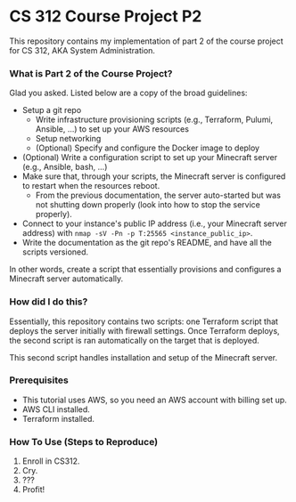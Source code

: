 # CS 312 Course Project P2
This repository contains my implementation of part 2 of the course project for CS 312, AKA System Administration.

### What is Part 2 of the Course Project?
Glad you asked. Listed below are a copy of the broad guidelines:
- Setup a git repo
    - Write infrastructure provisioning scripts (e.g., Terraform, Pulumi, Ansible, ...) to set up your AWS resources
    - Setup networking
    - (Optional) Specify and configure the Docker image to deploy
- (Optional) Write a configuration script to set up your Minecraft server (e.g., Ansible, bash, ...)
- Make sure that, through your scripts, the Minecraft server is configured to restart when the resources reboot.
    - From the previous documentation, the server auto-started but was not shutting down properly (look into how to stop the service properly).
- Connect to your instance's public IP address (i.e., your Minecraft server address) with ```nmap -sV -Pn -p T:25565 <instance_public_ip>```.
- Write the documentation as the git repo's README, and have all the scripts versioned.

In other words, create a script that essentially provisions and configures a Minecraft server automatically.

### How did I do this?
Essentially, this repository contains two scripts: one Terraform script that deploys the server initially with firewall settings. Once Terraform deploys, the second script is ran automatically on the target that is deployed.

This second script handles installation and setup of the Minecraft server.

### Prerequisites
- This tutorial uses AWS, so you need an AWS account with billing set up.
- AWS CLI installed.
- Terraform installed.

### How To Use (Steps to Reproduce)
1. Enroll in CS312.
2. Cry.
3. ???
4. Profit!